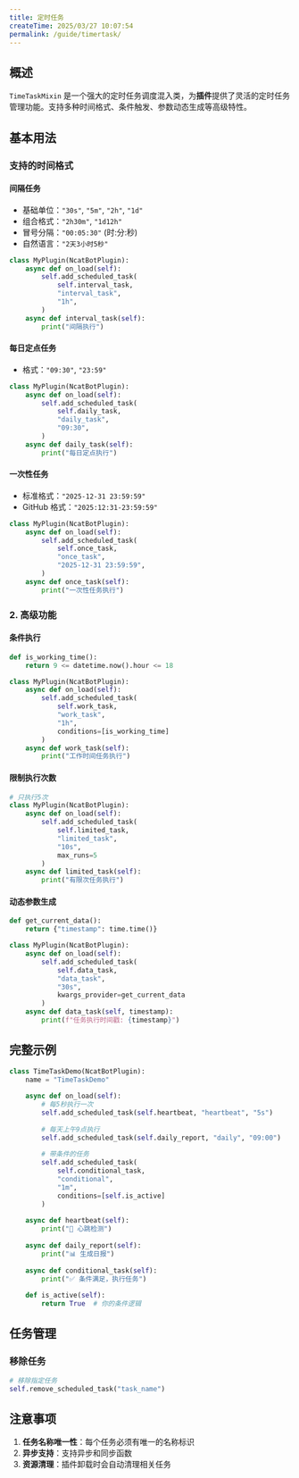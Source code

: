 ```yaml
---
title: 定时任务
createTime: 2025/03/27 10:07:54
permalink: /guide/timertask/
---
```


## 概述

`TimeTaskMixin` 是一个强大的定时任务调度混入类，为**插件**提供了灵活的定时任务管理功能。支持多种时间格式、条件触发、参数动态生成等高级特性。

## 基本用法

### 支持的时间格式

#### 间隔任务

- 基础单位：`"30s"`, `"5m"`, `"2h"`, `"1d"`
- 组合格式：`"2h30m"`, `"1d12h"`
- 冒号分隔：`"00:05:30"` (时:分:秒)
- 自然语言：`"2天3小时5秒"`

```python
class MyPlugin(NcatBotPlugin):
    async def on_load(self):
        self.add_scheduled_task(
            self.interval_task,
            "interval_task",
            "1h",
        )
    async def interval_task(self):
        print("间隔执行")
```

#### 每日定点任务

- 格式：`"09:30"`, `"23:59"`

```python
class MyPlugin(NcatBotPlugin):
    async def on_load(self):
        self.add_scheduled_task(
            self.daily_task,
            "daily_task",
            "09:30",
        )
    async def daily_task(self):
        print("每日定点执行")
```

#### 一次性任务

- 标准格式：`"2025-12-31 23:59:59"`
- GitHub 格式：`"2025:12:31-23:59:59"`

```python
class MyPlugin(NcatBotPlugin):
    async def on_load(self):
        self.add_scheduled_task(
            self.once_task,
            "once_task",
            "2025-12-31 23:59:59",
        )
    async def once_task(self):
        print("一次性任务执行")
```

### 2. 高级功能

#### 条件执行

```python
def is_working_time():
    return 9 <= datetime.now().hour <= 18

class MyPlugin(NcatBotPlugin):
    async def on_load(self):
        self.add_scheduled_task(
            self.work_task,
            "work_task",
            "1h",
            conditions=[is_working_time]
        )
    async def work_task(self):
        print("工作时间任务执行")
```

#### 限制执行次数

```python
# 只执行5次
class MyPlugin(NcatBotPlugin):
    async def on_load(self):
        self.add_scheduled_task(
            self.limited_task, 
            "limited_task", 
            "10s",
            max_runs=5
        )
    async def limited_task(self):
        print("有限次任务执行")
```

#### 动态参数生成

```python
def get_current_data():
    return {"timestamp": time.time()}

class MyPlugin(NcatBotPlugin):
    async def on_load(self):
        self.add_scheduled_task(
            self.data_task,
            "data_task", 
            "30s",
            kwargs_provider=get_current_data
        )
    async def data_task(self, timestamp):
        print(f"任务执行时间戳: {timestamp}")
```

## 完整示例

```python
class TimeTaskDemo(NcatBotPlugin):
    name = "TimeTaskDemo"
    
    async def on_load(self):
        # 每5秒执行一次
        self.add_scheduled_task(self.heartbeat, "heartbeat", "5s")
        
        # 每天上午9点执行
        self.add_scheduled_task(self.daily_report, "daily", "09:00")
        
        # 带条件的任务
        self.add_scheduled_task(
            self.conditional_task, 
            "conditional", 
            "1m",
            conditions=[self.is_active]
        )
    
    async def heartbeat(self):
        print("💓 心跳检测")
    
    async def daily_report(self):
        print("📊 生成日报")
    
    async def conditional_task(self):
        print("✅ 条件满足，执行任务")
    
    def is_active(self):
        return True  # 你的条件逻辑
```

## 任务管理

### 移除任务

```python
# 移除指定任务
self.remove_scheduled_task("task_name")
```

## 注意事项

1. **任务名称唯一性**：每个任务必须有唯一的名称标识
2. **异步支持**：支持异步和同步函数
3. **资源清理**：插件卸载时会自动清理相关任务


